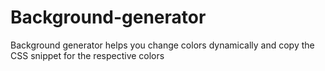 # Background-generator
Background generator helps you change colors dynamically and copy the CSS snippet for the respective colors
